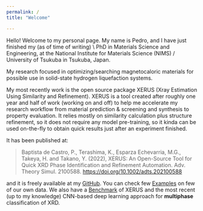 ```yaml
---
permalink: /
title: "Welcome"

---
```

Hello! Welcome to my personal page. My name is Pedro, and I have just finished my (as of time of writing) \\
 PhD in Materials Science and Engineering, at the National Institute for Materials Science (NIMS) / University of Tsukuba in Tsukuba, Japan.

My research focused in optimizing/searching magnetocaloric materials for possible use in solid-state hydrogen liquefaction systems.

My most recently work is the open source package XERUS (Xray Estimation Using Similarity and Refinement).
XERUS is a tool created after roughly one year and half of work (working on and off) to help me accelerate my research workflow from material prediction & screening and synthesis to property evaluation. It relies mostly on similarity calculation plus structure refinement, so it does not require any model pre-training, so it kinda can be used on-the-fly to obtain quick results just after an experiment finished.

It has been published at:

> Baptista de Castro, P., Terashima, K., Esparza Echevarria, M.G., Takeya, H. and Takano, Y. (2022), XERUS: An Open-Source Tool for Quick XRD Phase Identification and Refinement Automation. Adv. Theory Simul. 2100588. https://doi.org/10.1002/adts.202100588


and it is freely available at my [GitHub](https://www.github.com/pedrobcst/Xerus). You can check few [Examples](https://github.com/pedrobcst/Xerus/blob/master/Examples/Examples.ipynb) on few of our own data. We also have a [Benchmark](https://github.com/pedrobcst/Xerus/blob/master/Examples/Benchmark_AutoXRD.ipynb) of XERUS and the most recent (up to my knowledge) CNN-based deep learning approach for **multiphase** classification of XRD.
